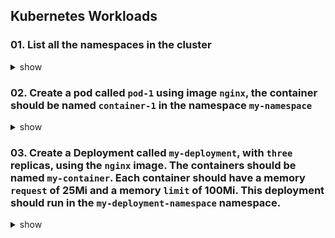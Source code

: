 ## Kubernetes Workloads

### 01. List all the namespaces in the cluster

<details><summary>show</summary>
<p>

```bash
kubectl get namespaces
k get ns  
```

</p>
</details>

### 02. Create a pod called `pod-1` using image `nginx`, the container should be named `container-1` in the namespace `my-namespace`

<details><summary>show</summary>
<p>


```bash
kubectl run -h 

Examples:
  # Start a nginx pod
  kubectl run nginx --image=nginx

  # Start a hazelcast pod and let the container expose port 5701
  kubectl run hazelcast --image=hazelcast/hazelcast --port=5701

  # Start a hazelcast pod and set environment variables "DNS_DOMAIN=cluster" and "POD_NAMESPACE=default" in the
container
  kubectl run hazelcast --image=hazelcast/hazelcast --env="DNS_DOMAIN=cluster" --env="POD_NAMESPACE=default"

  # Start a hazelcast pod and set labels "app=hazelcast" and "env=prod" in the container
  kubectl run hazelcast --image=hazelcast/hazelcast --labels="app=hazelcast,env=prod"

  # Dry run; print the corresponding API objects without creating them
  kubectl run nginx --image=nginx --dry-run=client

  # Start a nginx pod, but overload the spec with a partial set of values parsed from JSON
  kubectl run nginx --image=nginx --overrides='{ "apiVersion": "v1", "spec": { ... } }'

  # Start a busybox pod and keep it in the foreground, don't restart it if it exits
  kubectl run -i -t busybox --image=busybox --restart=Never

  # Start the nginx pod using the default command, but use custom arguments (arg1 .. argN) for that command
  kubectl run nginx --image=nginx -- <arg1> <arg2> ... <argN>

  # Start the nginx pod using a different command and custom arguments
  kubectl run nginx --image=nginx --command -- <cmd> <arg1> ... <argN> 
```  
  
```bash
kubectl run pod-1 --image=nginx --dry-run=client -o yaml > q2.yml
```

`vi q2.yml`
  
```bash
apiVersion: v1
kind: Pod
metadata:
  creationTimestamp: null
  labels:
    run: pod-1
  name: pod-1
spec:
  containers:
  - image: nginx
    name: container-1 # Change from pod-1 to container-1
    resources: {}
  dnsPolicy: ClusterFirst
  restartPolicy: Always
status: {}

```

```bash
kubectl apply -f q2.yml -n my-namespace
```
  
</p>
</details>

### 03. Create a Deployment called `my-deployment`, with `three` replicas, using the `nginx` image. The containers should be named `my-container`. Each container should have a memory `request` of 25Mi and a memory `limit` of 100Mi. This deployment should run in the `my-deployment-namespace` namespace.

<details><summary>show</summary>
<p>

```bash
# Run the help flag to get examples
kubectl create deployment -h
kubectl create deploy -h
  
Examples:
  # Create a deployment named my-dep that runs the busybox image
  kubectl create deployment my-dep --image=busybox

  # Create a deployment with a command
  kubectl create deployment my-dep --image=busybox -- date

  # Create a deployment named my-dep that runs the nginx image with 3 replicas
  kubectl create deployment my-dep --image=nginx --replicas=3

  # Create a deployment named my-dep that runs the busybox image and expose port 5701
  kubectl create deployment my-dep --image=busybox --port=5701  
```

```bash
# Using the best example that matches the question
kubectl create deployment my-deployment --image=nginx --repliacs=3 -n my-namespace --dry-run=client -o yaml > q3.yml
```

```bash
# Edit the YAML file to make required changes
vi q3.yml  
```
  
```bash
apiVersion: apps/v1
kind: Deployment
metadata:
  creationTimestamp: null
  labels:
    app: my-deployment
  name: my-deployment
  namespace: my-mynamespace
spec:
  replicas: 3
  selector:
    matchLabels:
      app: my-deployment
  strategy: {}
  template:
    metadata:
      creationTimestamp: null
      labels:
        app: my-deployment
    spec:
      containers:
      - image: nginx
        name: my-container # Change from nginx to my container 
        resources:         # From Kubernetes.io Bookmarks..Core Pod..Pod-Limits and Requests
          requests:
            memory: "25Mi"        
          limits:
            memory: "100Mi"        
        resources: {}
status: {}
```

```bash
# Apply the YAML file to the Kubernetes API server  
kubectl apply -f q3.yml  
```
  
```bash
# Quick verification that the deployment was created and is working
kubectl get all -n 
```
  
